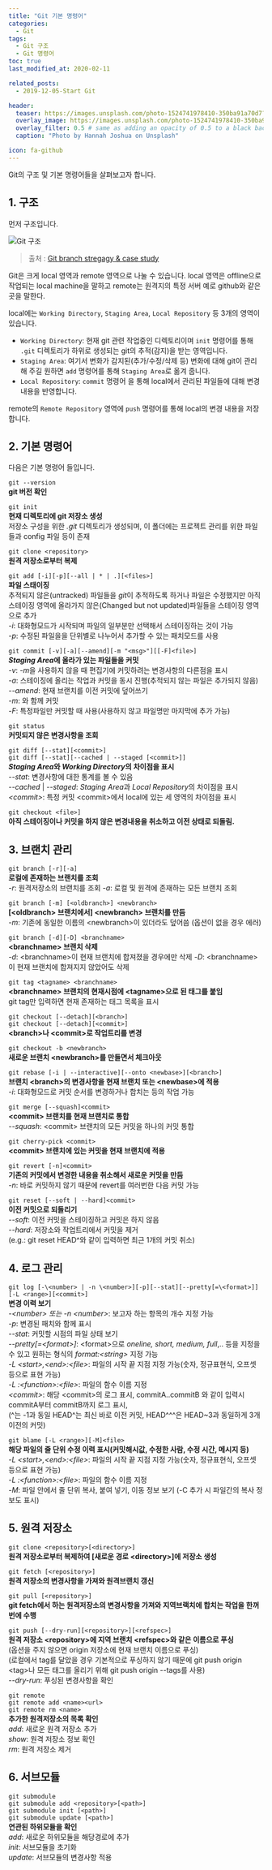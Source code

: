 ```yaml
---
title: "Git 기본 명령어"
categories: 
  - Git
tags: 
  - Git 구조
  - Git 명령어
toc: true
last_modified_at: 2020-02-11

related_posts:
  - 2019-12-05-Start Git

header:
  teaser: https://images.unsplash.com/photo-1524741978410-350ba91a70d7?ixlib=rb-1.2.1&ixid=eyJhcHBfaWQiOjEyMDd9&auto=format&fit=crop&w=256&q=40
  overlay_image: https://images.unsplash.com/photo-1524741978410-350ba91a70d7?ixlib=rb-1.2.1&ixid=eyJhcHBfaWQiOjEyMDd9&auto=format&fit=crop&w=1024&q=80
  overlay_filter: 0.5 # same as adding an opacity of 0.5 to a black background
  caption: "Photo by Hannah Joshua on Unsplash"

icon: fa-github
---
```


Git의 구조 및 기본 명령어들을 살펴보고자 합니다.

## 1. 구조

먼저 구조입니다.

![Git 구조](https://image.slidesharecdn.com/gitbranchstregagycasestudywoogenius-140314152231-phpapp01/95/git-branch-stregagy-case-study-2-638.jpg?cb=1413975847)
> 출처 : [Git branch stregagy & case study](https://www.slideshare.net/WooGenius/git-branch-stregagy-case-study-woo-genius)

Git은 크게 local 영역과 remote 영역으로 나눌 수 있습니다. local 영역은 offline으로 작업되는 local machine을 말하고 remote는 원격지의 특정 서버 예로 github와 같은 곳을 말한다.

local에는 `Working Directory`, `Staging Area`, `Local Repository` 등 3개의 영역이 있습니다.

- `Working Directory`: 현재 git 관련 작업중인 디렉토리이며 `init` 명령어를 통해 `.git` 디렉토리가 하위로 생성되는 git의 추적(감지)을 받는 영역입니다.
- `Staging Area`: 여기서 변화가 감지된(추가/수정/삭제 등) 변화에 대해 git이 관리 해 주길 원하면 `add` 명령어를 통해 `Staging Area`로 옮겨 줍니다.
- `Local Repository`: `commit` 명령어 을 통해 local에서 관리된 파일들에 대해 변경 내용을 반영합니다.

remote의 `Remote Repository` 영역에 `push` 명령어를 통해 local의 변경 내용을 저장합니다.


## 2. 기본 명령어

다음은 기본 명령어 들입니다.

`git --version`  
**git 버전 확인**

`git init`  
**현재 디렉토리에 git 저장소 생성**  
저장소 구성을 위한 _.git_ 디렉토리가 생성되며, 이 폴더에는 프로젝트 관리를 위한 파일들과 config 파일 등이 존재

`git clone <repository>`  
**원격 저장소로부터 복제**

`git add [-i][-p][--all | * | .][<files>]`  
**파일 스태이징**  
추적되지 않은(untracked) 파일들을 *git*이 추적하도록 하거나 파일은 수정했지만 아직 스테이징 영역에 올라가지 않은(Changed but not updated)파일들을 스테이징 영역으로 추가  
_-i_: 대화형모드가 시작되며 파일의 일부분만 선택해서 스테이징하는 것이 가능  
_-p_: 수정된 파일을을 단위별로 나누어서 추가할 수 있는 패치모드를 사용

`git commit [-v][-a][--amend][-m "<msg>"][[-F]<file>]`  
***Staging Area*에 올라가 있는 파일들을 커밋**  
_-v_: *-m*을 사용하지 않을 때 편집기에 커밋하려는 변경사항의 다른점을 표시  
_-a_: 스테이징에 올리는 작업과 커밋을 동시 진행(추적되지 않는 파일은 추가되지 않음)  
_--amend_: 현재 브랜치를 이전 커밋에 덮어쓰기  
_-m_: <msg>와 함께 커밋  
_-F_: 특정파일만 커밋할 때 사용(사용하지 않고 파일명만 마지막에 추가 가능)

`git status`  
**커밋되지 않은 변경사항을 조회**

`git diff [--stat][<commit>]`  
`git diff [--stat][--cached | --staged [<commit>]]`  
***Staging Area*와 *Working Directory*의 차이점을 표시**  
_--stat_: 변경사항에 대한 통계를 볼 수 있음  
_--cached_ | _--staged_: *Staging Area*과 *Local Repository*의 차이점을 표시  
_\<commit>_: 특정 커밋 \<commit>에서 local에 있는 세 영역의 차이점을 표시  

`git checkout <file>]`  
**아직 스테이징이나 커밋을 하지 않은 변경내용을 취소하고 이전 상태로 되돌림.**

## 3. 브랜치 관리

`git branch [-r][-a]`  
**로컬에 존재하는 브랜치를 조회**  
_-r_: 원격저장소의 브랜치를 조회
_-a_: 로컬 및 원격에 존재하는 모든 브랜치 조회

`git branch [-m] [<oldbranch>] <newbranch>`  
**[\<oldbranch> 브랜치에서] \<newbranch> 브랜치를 만듬**  
_-m_: 기존에 동일한 이름의 \<newbranch>이 있더라도 덮어씀 (옵션이 없을 경우 에러)

`git branch [-d][-D] <branchname>`  
**\<branchname> 브랜치 삭제**  
_-d_: \<branchname>이 현재 브랜치에 합져졌을 경우에만 삭제
_-D_: \<branchname>이 현재 브랜치에 합져지지 않았어도 삭제

`git tag <tagname> <branchname>`  
**\<branchname> 브랜치의 현재시점에 \<tagname>으로 된 태그를 붙임**  
git tag만 입력하면 현재 존재하는 태그 목록을 표시

`git checkout [--detach][<branch>]`  
`git checkout [--detach][<commit>]`  
**\<branch>나 \<commit>로 작업트리를 변경**

`git checkout -b <newbranch>`  
**새로운 브랜치 \<newbranch>를 만들면서 체크아웃**

`git rebase [-i | --interactive][--onto <newbase>][<branch>]`  
**브랜치 \<branch>의 변경사항을 현재 브랜치 또는 \<newbase>에 적용**  
_-i_: 대화형모드로 커밋 순서를 변경하거나 합치는 등의 작업 가능

`git merge [--squash]<commit>`  
**\<commit> 브랜치를 현재 브랜치로 통합**  
_--squash_: \<commit> 브랜치의 모든 커밋을 하나의 커밋 통합

`git cherry-pick <commit>`  
**\<commit> 브랜치에 있는 커밋을 현재 브랜치에 적용**

`git revert [-n]<commit>`  
**기존의 커밋에서 변경한 내용을 취소해서 새로운 커밋을 만듬**  
_-n_: 바로 커밋하지 않기 때문에 revert를 여러번한 다음 커밋 가능

`git reset [--soft | --hard]<commit>`  
**이전 커밋으로 되돌리기**  
_--soft_: 이전 커밋을 스테이징하고 커밋은 하지 않음  
_--hard_: 저장소와 작업트리에서 커밋을 제거  
(e.g.: git reset HEAD^와 같이 입력하면 최근 1개의 커밋 취소)

## 4. 로그 관리

`git log [-\<number> | -n \<number>][-p][--stat][--pretty[=\<format>]][-L <range>][<commit>]`  
**변경 이력 보기**  
_-\<number> 또는 -n \<number>_: 보고자 하는 항목의 개수 지정 가능  
_-p_: 변경된 패치와 함께 표시  
_--stat_: 커밋할 시점의 파일 상태 보기  
_--pretty[=\<format>]_: \<format>으로 *oneline, short, medium, full*,.. 등을 지정을 수 있고 원하는 형식의 *format:\<string>* 지정 가능  
_-L \<start>,\<end>:\<file>_: 파일의 시작 끝 지점 지정 가능(숫자, 정규표현식, 오프셋 등으로 표현 가능)  
_-L :\<function>:\<file>_: 파일의 함수 이름 지정  
_\<commit>_: 해당 \<commit>의 로그 표시, commitA..commitB 와 같이 입력시 commitA부터 commitB까지 로그 표시,  
(^는 -1과 동일 HEAD^는 최신 바로 이전 커밋, HEAD^^^은 HEAD~3과 동일하게 3개 이전의 커밋)

`git blame [-L <range>][-M]<file>`  
**해당 파일의 줄 단위 수정 이력 표시(커밋해시값, 수정한 사람, 수정 시간, 메시지 등)**  
_-L \<start>,\<end>:\<file>_: 파일의 시작 끝 지점 지정 가능(숫자, 정규표현식, 오프셋 등으로 표현 가능)  
_-L :\<function>:\<file>_: 파일의 함수 이름 지정  
_-M_: 파일 안에서 줄 단위 복사, 붙여 넣기, 이동 정보 보기 (-C 추가 시 파일간의 복사 정보도 표시)


## 5. 원격 저장소

`git clone <repository>[<directory>]`  
**원격 저장소로부터 복제하여 [새로운 경로 \<directory>]에 저장소 생성**

`git fetch [<repository>]`  
**원격 저장소의 변경사항을 가져와 원격브랜치 갱신**
 
`git pull [<repository>]`  
**git fetch에서 하는 원격저장소의 변경사항을 가져와 지역브랙치에 합치는 작업을 한꺼번에 수행**

`git push [--dry-run][<repository>][<refspec>]`  
**원격 저장소 \<repository>에 지역 브랜치 \<refspec>와 같은 이름으로 푸싱**  
(옵션을 주지 않으면 origin 저장소에 현재 브랜치 이름으로 푸싱)  
(로컬에서 tag를 달았을 경우 기본적으로 푸싱하지 않기 때문에 git push origin \<tag>나 모든 태그를 올리기 위해 git push origin --tags를 사용)  
_--dry-run_: 푸싱된 변경사항을 확인

`git remote`  
`git remote add <name><url>`  
`git remote rm <name>`  
**추가한 원격저장소의 목록 확인**  
_add_: 새로운 원격 저장소 추가  
_show_: 원격 저장소 정보 확인  
_rm_: 원격 저장소 제거


## 6. 서브모듈

`git submodule`  
`git submodule add <repository>[<path>]`  
`git submodule init [<path>]`  
`git submodule update [<path>]`  
**연관된 하위모듈을 확인**  
_add_: 새로운 하위모듈을 해당경로에 추가  
_init_: 서브모듈을 초기화  
_update_: 서브모듈의 변경사항 적용
